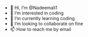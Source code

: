 - 👋 Hi, I’m @Nadeemali1
- 👀 I’m interested in coding
- 🌱 I’m currently learning coding
- 💞️ I’m looking to collaborate on fine
- 📫 How to reach me by email

<!---
Nadeemali1/Nadeemali1 is a ✨ special ✨ repository because its `README.md` (this file) appears on your GitHub profile.
You can click the Preview link to take a look at your changes.
--->
